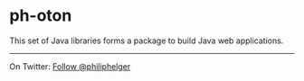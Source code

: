 # ph-oton
This set of Java libraries forms a package to build Java web applications.

---

On Twitter: <a href="https://twitter.com/philiphelger">Follow @philiphelger</a>
 